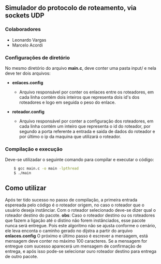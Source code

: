 ## Simulador do protocolo de roteamento, via sockets UDP ###

### Colaboradores ###

- Leonardo Vargas
- Marcelo Acordi


### Configurações de diretório ###
No mesmo diretório do arquivo **main.c**, deve conter uma pasta input/ e nela deve ter dois arquivos:

- **enlaces.config**
    - Arquivo responsável por conter os enlaces entre os roteadores, em cada linha contém dois inteiros que representa dois id's dos roteadores
    e logo em seguida o peso do enlace.

- **roteador.config**
    - Arquivo responsável por conter a configuração dos roteadores, em cada linha contém um inteiro que representa o id do roteador, por segundo
    a porta referente a entrada e saida de dados do roteador e por último o ip da maquina que utilizará o roteador.


### Compilação e execução ###
Deve-se utilizadar o seguinte comando para compilar e executar o código:
```sh
    $ gcc main.c -o main -lpthread
    $ ./main
```
## Como utilizar ##
Após ter tido sucesso no passo de compilação, a primeira entrada espereada pelo código é o roteador origem, no caso o roteador
que o usuário deseja instânciar.
Com o roteador selecionado deve-se dizer qual o roteador destino do pacote.
**obs**: Caso o roteador destino ou os roteadores que fazem a ligação até o distino não forem instânciados, esse pacote
nunca será entregue. Pois este algoritmo não se ajusta conforme o cenário, ele leva enconta o caminho gerado no dijstra
a partir do arquivo **enlaces.config**
O próximo e último passo é escrever a mensagem, está mensagem deve conter no máximo 100 caracteres.
Se a mensagem for entregue com sucesso aparecerá um mensagem de confirmação de entrega, e após isso pode-se selecionar
ouro roteador destino para entrega de outro pacote.
